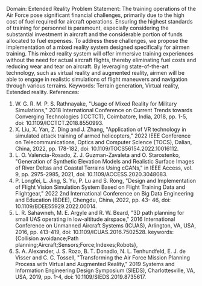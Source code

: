 Domain: Extended Reality
Problem Statement:
The training operations of the Air Force pose significant financial challenges, primarily 
due to the high cost of fuel required for aircraft operations. Ensuring the highest standards of 
training for personnel is paramount, especially considering the substantial investment in 
aircraft and the considerable portion of funds allocated to fuel expenses. To address these 
challenges, we propose the implementation of a mixed reality system designed specifically for 
airmen training. This mixed reality system will offer immersive training experiences without 
the need for actual aircraft flights, thereby eliminating fuel costs and reducing wear and tear on 
aircraft. By leveraging state-of-the-art technology, such as virtual reality and augmented 
reality, airmen will be able to engage in realistic simulations of flight maneuvers and navigation 
through various terrains.
Keywords:
Terrain generation, Virtual reality, Extended reality.
References:
1. W. G. R. M. P. S. Rathnayake, "Usage of Mixed Reality for Military Simulations," 2018 
International Conference on Current Trends towards Converging Technologies (ICCTCT), 
Coimbatore, India, 2018, pp. 1-5, doi: 10.1109/ICCTCT.2018.8550993.
2. X. Liu, X. Yan, Z. Ding and J. Zhang, "Application of VR technology in simulated attack 
training of armed helicopters," 2022 IEEE Conference on Telecommunications, Optics and 
Computer Science (TOCS), Dalian, China, 2022, pp. 178-182, doi: 
10.1109/TOCS56154.2022.10016112. 
3. L. O. Valencia-Rosado, Z. J. Guzman-Zavaleta and O. Starostenko, "Generation of Synthetic 
Elevation Models and Realistic Surface Images of River Deltas and Coastal Terrains Using 
cGANs," in IEEE Access, vol. 9, pp. 2975-2985, 2021, doi: 10.1109/ACCESS.2020.3048083.
4. P. Longfei, L. Jing, S. Yu, P. Lu and S. Rong, "Design and Implementation of Flight Vision 
Simulation System Based on Flight Training Data and Flightgear," 2022 2nd International 
Conference on Big Data Engineering and Education (BDEE), Chengdu, China, 2022, pp. 43-
46, doi: 10.1109/BDEE55929.2022.00014. 
5. L. R. Sahawneh, M. E. Argyle and R. W. Beard, "3D path planning for small UAS operating 
in low-altitude airspace," 2016 International Conference on Unmanned Aircraft Systems 
(ICUAS), Arlington, VA, USA, 2016, pp. 413-419, doi: 10.1109/ICUAS.2016.7502528. 
keywords: {Collision avoidance;Path planning;Aircraft;Sensors;Force;Indexes;Robots},
6. S. A. Alexander, J. S. Rozo, B. T. Donadio, N. L. Tenhundfeld, E. J. de Visser and C. C. 
Tossell, "Transforming the Air Force Mission Planning Process with Virtual and Augmented 
Reality," 2019 Systems and Information Engineering Design Symposium (SIEDS), 
Charlottesville, VA, USA, 2019, pp. 1-4, doi: 10.1109/SIEDS.2019.8735617.
